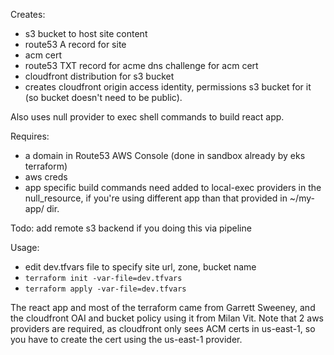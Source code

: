 Creates:
* s3 bucket to host site content 
* route53 A record for site
* acm cert 
* route53 TXT record for acme dns challenge for acm cert
* cloudfront distribution for s3 bucket
* creates cloudfront origin access identity, permissions s3 bucket for it (so bucket doesn't need to be public).

Also uses null provider to exec shell commands to build react app.  

Requires:
* a domain in Route53 AWS Console (done in sandbox already by eks terraform)
* aws creds
* app specific build commands need added to local-exec providers in the null_resource, if you're using different app than that provided in ~/my-app/ dir.

Todo:
add remote s3 backend if you doing this via pipeline

Usage:
* edit dev.tfvars file to specify site url, zone, bucket name 
* `terraform init -var-file=dev.tfvars`
* `terraform apply -var-file=dev.tfvars`

The react app and most of the terraform came from Garrett Sweeney, and the cloudfront OAI and bucket policy using it from Milan Vit. 
Note that 2 aws providers are required, as cloudfront only sees ACM certs in us-east-1, so you have to create the cert using the us-east-1 provider.
